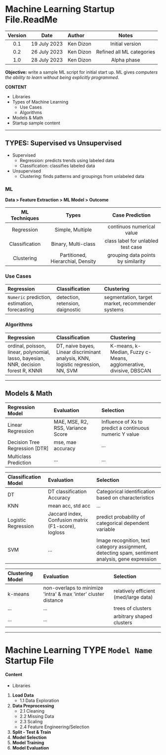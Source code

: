 # Machine Learning Startup File.ReadMe

Version  | Date | Author | Notes |
:-------:|:----:|:-------|:-----:|
0.1 |19 July 2023| Ken Dizon | Initial version
0.2 |26 July 2023| Ken Dizon | Refined all ML categories
1.0 |28 July 2023| Ken Dizon | Alpha phase

**Objective:** write a sample ML script for initial start up. ML gives _computers the ability to learn without being explicitly programmed_. 

**CONTENT**
- Libraries
- Types of Machine Learning
    * Use Cases
    * Algorithms
- Models & Math
- Startup sample content
____________________________

## TYPES: Supervised vs Unsupervised
- Supervised
    - Regression: predicts trends using labeled data
    - Classification: classifies labeled data
- Unsupervised
    - Clustering: finds patterns and groupings from unlabeled data

### ML
**Data > Feature Extraction > ML Model > Outcome**

ML Techniques | Types | Case Prediction | 
:------------:|:-----:|:---------------:|
Regression | Simple, Multiple | continuos numerical value |
Classification | Binary, Multi-class | class label for unlabled test case | 
Clustering | Partitioned, Hierarchial, Density | grouping data points by similarity |

### Use Cases

Regression | Classification | Clustering | 
:---------|:--------------|:----------|
`Numeric` prediction, estimation, forecasting | detection, retension, daignostic | segmentation, target market, recommender systems |

### Algorithms
Regression | Classification | Clustering | 
:---------|:--------------|:----------|
ordinal, poisson, linear, polynomial, lasso, bayesian, NNR, decision forest R, KNNR | DT, naive bayes, Linear discriminant analysis, KNN, logistic regression, NN, SVM | K-means, k-Median, Fuzzy c-Means, agglomerative, divisive, DBSCAN | 

______________________________

## Models & Math  

Regression Model | Evaluation | Selection | 
:----|:----------|:----|
Linear Regression | MAE, MSE, R2, RSS, Variance Score | Influence of Xs to predict a continuous numeric Y value|
Decision Tree Regression [DTR] | mse, mae accuracy | ... |
Multiclass Prediction | ... | ... |


Classification Model | Evaluation | Selection |
:----|:----------|:----|
DT | DT classification Accuracy | Categorical identification based on characteristics |
KNN | mean acc, std acc | ...|
Logistic Regression | Jaccard index, Confusion matrix (F1-score), logloss | predict probability of categorical dependent variable |
SVM | ... | Image recognition, text category assignment, detecting spam, sentiment analysis, gene expression |

 
Clustering Model | Evaluation | Selection |
:----|:----------|:----|
k-means | non-overlaps to minimize 'intra' & max 'inter' cluster distance | relatively efficient (med/large data) |
... |... | trees of clusters |
... |... | arbitrary shaped clusters |
___________
# Machine Learning TYPE `Model Name` Startup File

#### Content
- Libraries
1. **Load Data**
    * 1.1 Data Exploration
2. **Data Preprocessing**
    * 2.1 Cleaning
    * 2.2 Missing Data
    * 2.3 Scaling
    * 2.4 Feature Engineering/Selection
3. **Split - Test & Train**
4. **Model Selection**
5. **Model Training**
5. **Model Evaluation**


